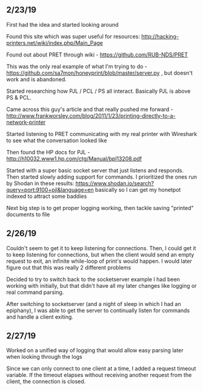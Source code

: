 ## 2/23/19

First had the idea and started looking around

Found this site which was super useful for resources: http://hacking-printers.net/wiki/index.php/Main_Page

Found out about PRET through wiki - https://github.com/RUB-NDS/PRET

This was the only real example of what I'm trying to do - https://github.com/sa7mon/honeyprint/blob/master/server.py , but doesn't work and is abandoned.

Started researching how PJL / PCL / PS all interact. Basically PJL is above PS & PCL. 

Came across this guy's article and that really pushed me forward - http://www.frankworsley.com/blog/2011/1/23/printing-directly-to-a-network-printer

Started listening to PRET communicating with my real printer with Wireshark to see what the conversation looked like

Then found the HP docs for PJL - http://h10032.www1.hp.com/ctg/Manual/bpl13208.pdf

Started with a super basic socket server that just listens and responds. Then started slowly adding support for commands. I prioritized the ones run by Shodan in these results: https://www.shodan.io/search?query=port:9100+pjl&language=en basically so I can get my honetpot indexed to attract some baddies

Next big step is to get proper logging working, then tackle saving "printed" documents to file


## 2/26/19

Couldn't seem to get it to keep listening for connections. Then, I could get it to keep listening for connections, but 
when the client would send an empty request to exit, an infinite while-loop of print's would happen. I would later figure out
that this was really 2 different problems

Decided to try to switch back to the socketserver example I had been working with initially, but that didn't have all my later changes
like logging or real command parsing.

After switching to socketserver (and a night of sleep in which I had an epiphany), I was able to get the server to continually listen 
for commands and handle a client exiting.

## 2/27/19
Worked on a unified way of logging that would allow easy parsing later when looking through the logs

Since we can only connect to one client at a time, I added a request timeout variable. 
If the timeout elapses without receiving another request from the client, the 
connection is closed.